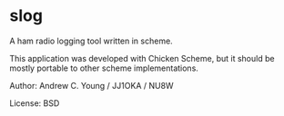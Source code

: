 # slog
A ham radio logging tool written in scheme.

This application was developed with Chicken Scheme, but it should be mostly portable to other scheme implementations.

Author: Andrew C. Young / JJ1OKA / NU8W

License: BSD
